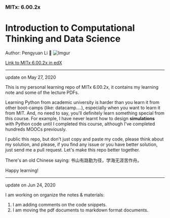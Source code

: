 ### MITx: 6.00.2x  
# Introduction to Computational Thinking and Data Science
Author: Pengyuan Li  🌰
![Imgur](https://i.imgur.com/EtJpU38.png)

[Link to MITx 6.00.2x in edX](https://courses.edx.org/courses/course-v1:MITx+6.00.2x+1T2020)



--- 
update on May 27, 2020 

This is my personal learning repo of MITx 6.00.2x, it contains my learning note and some of the lecture PDFs. 

Learning Python from academic university is harder than you learn it from other boot-camps (like: datacamp....), especially when you want to learn it from MIT.
And, no need to say, you'll definitely learn something special from this course. For example, I have never learnt how to design **simulations** with Python code until I completed this course, although I've completed hundreds MOOCs previously.

I public this repo, but don't just copy and paste my code, please think about my solution, and please, if you find any issue or you have better solution, just send me a pull request. Let's make this repo better together. 



There's an old Chinese saying:  书山有路勤为径，学海无涯苦作舟。 

Happy learning! 
 
---
update on Jun 24, 2020 

I am working on organize the notes & materials: 
1. I am adding comments on the code snippets.
2. I am moving the pdf documents to markdown format documents.

